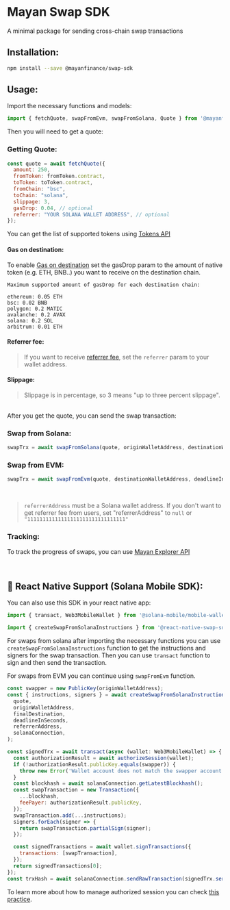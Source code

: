 
# Mayan Swap SDK
A minimal package for sending cross-chain swap transactions

## Installation:

```bash
npm install --save @mayanfinance/swap-sdk
```

## Usage: 

Import the necessary functions and models: 

```javascript
import { fetchQuote, swapFromEvm, swapFromSolana, Quote } from '@mayanfinance/swap-sdk'
```

Then you will need to get a quote:

### Getting Quote:
```javascript
const quote = await fetchQuote({
  amount: 250,
  fromToken: fromToken.contract,
  toToken: toToken.contract,
  fromChain: "bsc",
  toChain: "solana",
  slippage: 3,
  gasDrop: 0.04, // optional
  referrer: "YOUR SOLANA WALLET ADDRESS", // optional
});
```

You can get the list of supported tokens using [Tokens API](https://price-api.mayan.finance/swagger/)

#### Gas on destination:
To enable [Gas on destination](https://docs.mayan.finance/dapp/gas-on-destination) set the gasDrop param to the amount of native token (e.g. ETH, BNB..) you want to receive on the destination chain.


```
Maximum supported amount of gasDrop for each destination chain:

ethereum: 0.05 ETH
bsc: 0.02 BNB
polygon: 0.2 MATIC
avalanche: 0.2 AVAX
solana: 0.2 SOL
arbitrum: 0.01 ETH
```

#### Referrer fee:
> If you want to receive [referrer fee](https://docs.mayan.finance/integration/referral), set the `referrer` param to your wallet address.

#### Slippage:
> Slippage is in percentage, so 3 means "up to three percent slippage".

<br />
After you get the quote, you can send the swap transaction:

### Swap from Solana:

```javascript
swapTrx = await swapFromSolana(quote, originWalletAddress, destinationWalletAddress, deadlineInSeconds, referrerAddress, signSolanaTransaction, solanaConnection)
```

### Swap from EVM:

```javascript
swapTrx = await swapFromEvm(quote, destinationWalletAddress, deadlineInSeconds, referrerAddress, provider, signer)
```
<br />

>```referrerAddress``` must be a Solana wallet address. If you don't want to get referrer fee from users, set "referrerAddress" to ```null``` or ```"11111111111111111111111111111111"```
### Tracking:
To track the progress of swaps, you can use [Mayan Explorer API](https://explorer-api.mayan.finance/swagger/)


<br />

## 📱 React Native Support (Solana Mobile SDK):

You can also use this SDK in your react native app:
<br />
```javascript
import { transact, Web3MobileWallet } from '@solana-mobile/mobile-wallet-adapter-protocol-web3js';

import { createSwapFromSolanaInstructions } from '@react-native-swap-sdk';
```

For swaps from solana after importing the necessary functions you can use ```createSwapFromSolanaInstructions``` function to get the instructions and signers for the swap transaction. Then you can use ```transact``` function to sign and then send the transaction.
<br />

For swaps from EVM you can continue using ```swapFromEvm``` function.

```javascript
const swapper = new PublicKey(originWalletAddress);
const { instructions, signers } = await createSwapFromSolanaInstructions(
  quote,
  originWalletAddress,
  finalDestination,
  deadlineInSeconds,
  referrerAddress,
  solanaConnection,
);

const signedTrx = await transact(async (wallet: Web3MobileWallet) => {
  const authorizationResult = await authorizeSession(wallet);
  if (!authorizationResult.publicKey.equals(swapper)) {
    throw new Error('Wallet account does not match the swapper account');
  }
  const blockhash = await solanaConnection.getLatestBlockhash();
  const swapTransaction = new Transaction({
    ...blockhash,
    feePayer: authorizationResult.publicKey,
  });
  swapTransaction.add(...instructions);
  signers.forEach(signer => {
    return swapTransaction.partialSign(signer);
  });

  const signedTransactions = await wallet.signTransactions({
    transactions: [swapTransaction],
  });
  return signedTransactions[0];
});
const trxHash = await solanaConnection.sendRawTransaction(signedTrx.serialize());
```

To learn more about how to manage authorized session you can check [this practice](https://github.com/solana-mobile/solana-mobile-dapp-scaffold/blob/main/template/components/providers/AuthorizationProvider.tsx).